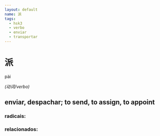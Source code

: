 ```yaml
--- 
layout: default
name: 派 
tags: 
  - hsk3
  - verbo
  - enviar
  - transportar
--- 
```

# 派 
pài  
 
*(动词/verbo)*  
## enviar, despachar; to send, to assign, to appoint 
### radicais: 
### relacionados: 
